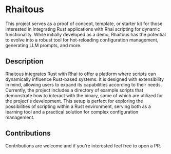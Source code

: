 # Rhaitous

This project serves as a proof of concept, template, or starter kit for those interested in integrating Rust applications with Rhai scripting for dynamic functionality. While initially developed as a demo, Rhaitous has the potential to evolve into a robust tool for hot-reloading configuration management, generating LLM prompts, and more.

## Description
Rhaitous integrates Rust with Rhai to offer a platform where scripts can dynamically influence Rust-based systems. It is designed with extensibility in mind, allowing users to expand its capabilities according to their needs. Currently, the project includes a directory of example scripts that demonstrate how to interact with the binary, some of which are utilized for the project's development. This setup is perfect for exploring the possibilities of scripting within a Rust environment, serving both as a learning tool and a practical solution for complex configuration management.

## Contributions
Contributions are welcome and if you're interested feel free to open a PR.

